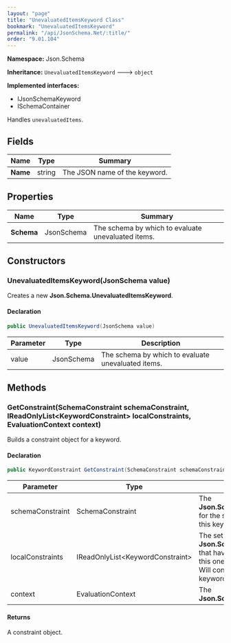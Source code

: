 ```yaml
---
layout: "page"
title: "UnevaluatedItemsKeyword Class"
bookmark: "UnevaluatedItemsKeyword"
permalink: "/api/JsonSchema.Net/:title/"
order: "9.01.104"
---
```

**Namespace:** Json.Schema

**Inheritance:**
`UnevaluatedItemsKeyword`
 🡒 
`object`

**Implemented interfaces:**

- IJsonSchemaKeyword
- ISchemaContainer

Handles `unevaluatedItems`.

## Fields

| Name | Type | Summary |
|---|---|---|
| **Name** | string | The JSON name of the keyword. |

## Properties

| Name | Type | Summary |
|---|---|---|
| **Schema** | JsonSchema | The schema by which to evaluate unevaluated items. |

## Constructors

### UnevaluatedItemsKeyword(JsonSchema value)

Creates a new **Json.Schema.UnevaluatedItemsKeyword**.

#### Declaration

```c#
public UnevaluatedItemsKeyword(JsonSchema value)
```

| Parameter | Type | Description |
|---|---|---|
| value | JsonSchema | The schema by which to evaluate unevaluated items. |


## Methods

### GetConstraint(SchemaConstraint schemaConstraint, IReadOnlyList\<KeywordConstraint\> localConstraints, EvaluationContext context)

Builds a constraint object for a keyword.

#### Declaration

```c#
public KeywordConstraint GetConstraint(SchemaConstraint schemaConstraint, IReadOnlyList<KeywordConstraint> localConstraints, EvaluationContext context)
```

| Parameter | Type | Description |
|---|---|---|
| schemaConstraint | SchemaConstraint | The **Json.Schema.SchemaConstraint** for the schema object that houses this keyword. |
| localConstraints | IReadOnlyList\<KeywordConstraint\> | The set of other **Json.Schema.KeywordConstraint**s that have been processed prior to this one.<br>Will contain the constraints for keyword dependencies. |
| context | EvaluationContext | The **Json.Schema.EvaluationContext**. |


#### Returns

A constraint object.


